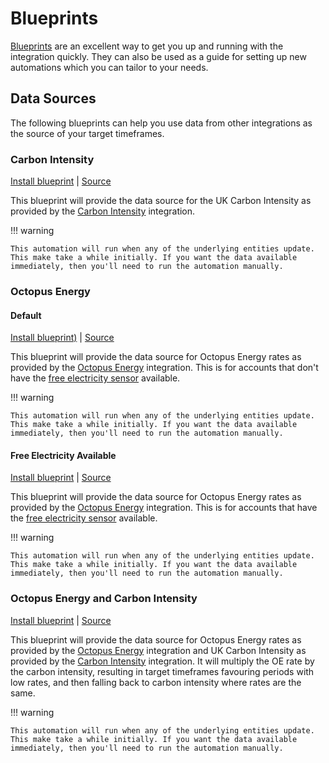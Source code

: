 # Blueprints

[Blueprints](https://www.home-assistant.io/docs/automation/using_blueprints/) are an excellent way to get you up and running with the integration quickly. They can also be used as a guide for setting up new automations which you can tailor to your needs.

## Data Sources

The following blueprints can help you use data from other integrations as the source of your target timeframes.

### Carbon Intensity

[Install blueprint](https://my.home-assistant.io/redirect/blueprint_import/?blueprint_url=https%3A%2F%2Fbottlecapdave.github.io%2FHomeAssistant-TargetTimeframes%2Fblueprints%2Ftarget_timeframes_carbon_intensity.yaml) | [Source](./blueprints/target_timeframes_carbon_intensity.yaml)

This blueprint will provide the data source for the UK Carbon Intensity as provided by the [Carbon Intensity](https://github.com/BottlecapDave/HomeAssistant-CarbonIntensity) integration.

!!! warning

    This automation will run when any of the underlying entities update. This make take a while initially. If you want the data available immediately, then you'll need to run the automation manually.

### Octopus Energy

#### Default

[Install blueprint)](https://my.home-assistant.io/redirect/blueprint_import/?blueprint_url=https%3A%2F%2Fbottlecapdave.github.io%2FHomeAssistant-TargetTimeframes%2Fblueprints%2Ftarget_timeframes_octopus_energy.yaml) | [Source](./blueprints/target_timeframes_octopus_energy.yaml)

This blueprint will provide the data source for Octopus Energy rates as provided by the [Octopus Energy](https://github.com/BottlecapDave/HomeAssistant-OctopusEnergy) integration. This is for accounts that don't have the [free electricity sensor](https://bottlecapdave.github.io/HomeAssistant-OctopusEnergy/entities/octoplus/#free-electricity-session-events) available.

!!! warning

    This automation will run when any of the underlying entities update. This make take a while initially. If you want the data available immediately, then you'll need to run the automation manually.

#### Free Electricity Available

[Install blueprint](https://my.home-assistant.io/redirect/blueprint_import/?blueprint_url=https%3A%2F%2Fbottlecapdave.github.io%2FHomeAssistant-TargetTimeframes%2Fblueprints%2Ftarget_timeframes_octopus_energy_with_free_electricity.yaml) | [Source](./blueprints/target_timeframes_octopus_energy_with_free_electricity.yaml)

This blueprint will provide the data source for Octopus Energy rates as provided by the [Octopus Energy](https://github.com/BottlecapDave/HomeAssistant-OctopusEnergy) integration. This is for accounts that have the [free electricity sensor](https://bottlecapdave.github.io/HomeAssistant-OctopusEnergy/entities/octoplus/#free-electricity-session-events) available.

!!! warning

    This automation will run when any of the underlying entities update. This make take a while initially. If you want the data available immediately, then you'll need to run the automation manually.

### Octopus Energy and Carbon Intensity

[Install blueprint](https://my.home-assistant.io/redirect/blueprint_import/?blueprint_url=https%3A%2F%2Fbottlecapdave.github.io%2FHomeAssistant-TargetTimeframes%2Fblueprints%2Ftarget_timeframes_octopus_energy_carbon_intensity.yaml) | [Source](./blueprints/target_timeframes_octopus_energy_carbon_intensity.yaml)

This blueprint will provide the data source for Octopus Energy rates as provided by the [Octopus Energy](https://github.com/BottlecapDave/HomeAssistant-OctopusEnergy) integration and UK Carbon Intensity as provided by the [Carbon Intensity](https://github.com/BottlecapDave/HomeAssistant-CarbonIntensity) integration. It will multiply the OE rate by the carbon intensity, resulting in target timeframes favouring periods with low rates, and then falling back to carbon intensity where rates are the same.

!!! warning

    This automation will run when any of the underlying entities update. This make take a while initially. If you want the data available immediately, then you'll need to run the automation manually.